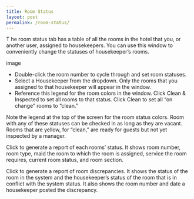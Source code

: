 ```yaml
---
title: Room Status
layout: post
permalink: /room-status/
---
```


T he room status tab has a table of all the rooms in the hotel that you, or another user, assigned to
housekeepers. You can use this window to conveniently change the statuses of housekeeper’s
rooms.

image

- Double-click the room number to cycle through and set room statuses.
- Select a Housekeeper from the dropdown. Only the rooms that you assigned to that
housekeeper will appear in the window.
- Reference this legend for the room colors in the window. Click Clean & Inspected to set all
rooms to that status. Click Clean to set all “on change” rooms to “clean.”

Note the legend at the top of the screen for the room status colors. Room with any of these
statuses can be checked in as long as they are vacant. Rooms that are yellow, for “clean,” are
ready for guests but not yet inspected by a manager.

Click to generate a report of each rooms’ status. It shows room number, room type, maid the
room to which the room is assigned, service the room requires, current room status, and room
section.

Click to generate a report of room discrepancies. It shows the status of the room in the
system and the housekeeper’s status of the room that is in conflict with the system status. It also
shows the room number and date a housekeeper posted the discrepancy.
